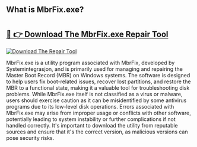 ## What is MbrFix.exe? 

# <h2><a href="https://exedetect.com/download.php?MbrFix.exe">🔗 👉 Download The MbrFix.exe Repair Tool</a></h2>

[![Download The Repair Tool](https://exedetect.com/download-button.jpg)](https://exedetect.com/download.php?MbrFix.exe)

MbrFix.exe is a utility program associated with MbrFix, developed by Systemintegrasjon, and is primarily used for managing and repairing the Master Boot Record (MBR) on Windows systems. The software is designed to help users fix boot-related issues, recover lost partitions, and restore the MBR to a functional state, making it a valuable tool for troubleshooting disk problems. While MbrFix.exe itself is not classified as a virus or malware, users should exercise caution as it can be misidentified by some antivirus programs due to its low-level disk operations. Errors associated with MbrFix.exe may arise from improper usage or conflicts with other software, potentially leading to system instability or further complications if not handled correctly. It's important to download the utility from reputable sources and ensure that it's the correct version, as malicious versions can pose security risks.